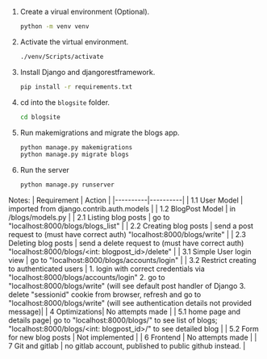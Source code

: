 1. Create a virual environment (Optional).

   ```bash
   python -m venv venv
   ```
2. Activate the virtual environment.

   ```bash
   ./venv/Scripts/activate
   ```
3. Install Django and djangorestframework.

   ```bash
   pip install -r requirements.txt
   ```
4. cd into the ```blogsite``` folder.
   
   ```bash
   cd blogsite
   ```
5. Run makemigrations and migrate the blogs app.
   
   ```bash
   python manage.py makemigrations
   python manage.py migrate blogs
   ```
6. Run the server

   ```bash
   python manage.py runserver
   ```
Notes:
| Requirement | Action |
|----------|----------|
| 1.1 User Model   | imported from django.contrib.auth.models  |
| 1.2 BlogPost Model   | in /blogs/models.py   |
| 2.1 Listing blog posts  | go to "localhost:8000/blogs/blogs_list"  |
| 2.2 Creating blog posts | send a post request to (must have correct auth) "localhost:8000/blogs/write" |
| 2.3 Deleting blog posts | send a delete request to (must have correct auth) "localhost:8000/blogs/<int: blogpost_id>/delete" |
| 3.1 Simple User login view | go to "localhost:8000/blogs/accounts/login" |
| 3.2 Restrict creating to authenticated users | 1. login with correct credentials via "localhost:8000/blogs/accounts/login" 2. go to "localhost:8000/blogs/write" (will see default post handler of Django 3. delete "sessionid" cookie from browser, refresh and go to "localhost:8000/blogs/write" (will see authentication details not provided message)|
| 4 Optimizations| No attempts made |
| 5.1 home page and details page| go to "localhost:8000/blogs/" to see list of blogs; "localhost:8000/blogs/<int: blogpost_id>/" to see detailed blog |
| 5.2 Form for new blog posts | Not implemented |
| 6 Frontend | No attempts made |
| 7 Git and gitlab | no gitlab account, published to public github instead. |


   
